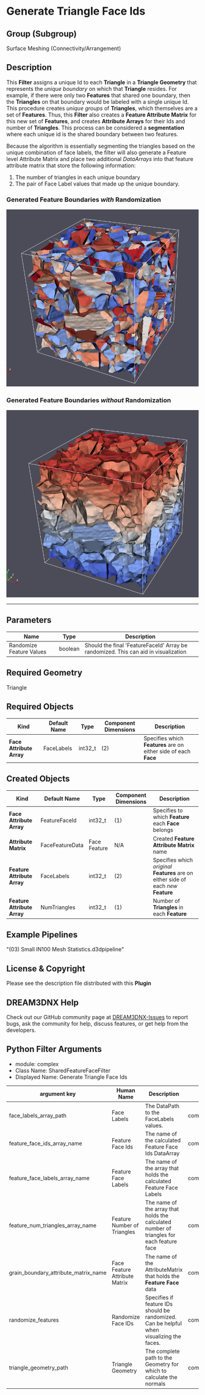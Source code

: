 Generate Triangle Face Ids
============

## Group (Subgroup)

Surface Meshing (Connectivity/Arrangement)

## Description

This **Filter** assigns a unique Id to each **Triangle** in a **Triangle Geometry** that represents the _unique
boundary_ on which that **Triangle** resides. For example, if there were only two **Features** that shared one boundary,
then the **Triangles** on that boundary would be labeled with a single unique Id. This procedure creates _unique groups_
of **Triangles**, which themselves are a set of **Features**. Thus, this **Filter** also creates a **Feature Attribute
Matrix** for this new set of **Features**, and creates **Attribute Arrays** for their Ids and number of **Triangles**. This
process can be considered a **segmentation** where each unique id is the shared boundary between two features. 

Because the algorithm is essentially segmenting the triangles based on the unique combination of face labels, the filter will
also generate a Feature level Attribute Matrix and place two additional *DataArrays* into that feature attribute matrix
that store the following information: 
    
1. The number of triangles in each unique boundary
2. The pair of Face Label values that made up the unique boundary.

### Generated Feature Boundaries _with_ Randomization

![Example Surface Mesh Coloring By Feature Face Id](Images/SharedFeaturFace_1.png)

### Generated Feature Boundaries _without_ Randomization

![Example Surface Mesh Coloring By Feature Face Id](Images/SharedFeaturFace_2.png)

---------------

## Parameters ##

| Name                     | Type    | Description                                                                         |
|--------------------------|---------|-------------------------------------------------------------------------------------|
| Randomize Feature Values | boolean | Should the final 'FeatureFaceId' Array be randomized. This can aid in visualization |

## Required Geometry

Triangle

## Required Objects

| Kind                     | Default Name | Type    | Component Dimensions | Description                                                      |
|--------------------------|--------------|---------|----------------------|------------------------------------------------------------------|
| **Face Attribute Array** | FaceLabels   | int32_t | (2)                  | Specifies which **Features** are on either side of each **Face** |

## Created Objects

| Kind                        | Default Name    | Type         | Component Dimensions | Description                                                                          |
|-----------------------------|-----------------|--------------|----------------------|--------------------------------------------------------------------------------------|
| **Face Attribute Array**    | FeatureFaceId   | int32_t      | (1)                  | Specifies to which **Feature** each **Face** belongs                                 |
| **Attribute Matrix**        | FaceFeatureData | Face Feature | N/A                  | Created **Feature Attribute Matrix** name                                            |
| **Feature Attribute Array** | FaceLabels      | int32_t      | (2)                  | Specifies which _original_ **Features** are on either side of each _new_ **Feature** |
| **Feature Attribute Array** | NumTriangles    | int32_t      | (1)                  | Number of **Triangles** in each **Feature**                                          |

## Example Pipelines

"(03) Small IN100 Mesh Statistics.d3dpipeline"

## License & Copyright

Please see the description file distributed with this **Plugin**

## DREAM3DNX Help

Check out our GitHub community page at [DREAM3DNX-Issues](https://github.com/BlueQuartzSoftware/DREAM3DNX-Issues) to report bugs, ask the community for help, discuss features, or get help from the developers.

## Python Filter Arguments

+ module: complex
+ Class Name: SharedFeatureFaceFilter
+ Displayed Name: Generate Triangle Face Ids

| argument key | Human Name | Description | Parameter Type |
|--------------|------------|-------------|----------------|
| face_labels_array_path | Face Labels | The DataPath to the FaceLabels values. | complex.ArraySelectionParameter |
| feature_face_ids_array_name | Feature Face Ids | The name of the calculated Feature Face Ids DataArray | complex.DataObjectNameParameter |
| feature_face_labels_array_name | Feature Face Labels | The name of the array that holds the calculated Feature Face Labels | complex.DataObjectNameParameter |
| feature_num_triangles_array_name | Feature Number of Triangles | The name of the array that holds the calculated number of triangles for each feature face | complex.DataObjectNameParameter |
| grain_boundary_attribute_matrix_name | Face Feature Attribute Matrix | The name of the AttributeMatrix that holds the **Feature Face** data | complex.DataObjectNameParameter |
| randomize_features | Randomize Face IDs | Specifies if feature IDs should be randomized. Can be helpful when visualizing the faces. | complex.BoolParameter |
| triangle_geometry_path | Triangle Geometry | The complete path to the Geometry for which to calculate the normals | complex.GeometrySelectionParameter |

